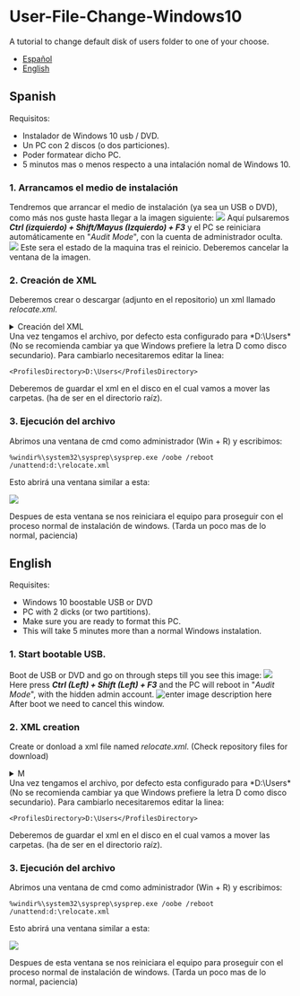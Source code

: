 # User-File-Change-Windows10
A tutorial to change default disk of users folder to one of your choose.

 - [Español](#Spanish)
 - [English](#English)



## Spanish
Requisitos:
 - Instalador de Windows 10 usb / DVD.
 - Un PC con 2 discos (o dos particiones).
 - Poder formatear dicho PC.
 - 5 minutos mas o menos respecto a una intalación nomal de Windows 10.

### 1. Arrancamos el medio de instalación
Tendremos que arrancar el medio de instalación (ya sea un USB o DVD), como más nos guste hasta llegar a la imagen siguiente:
![](https://img.vim-cn.com/ff/153f41b2744d2f8c8ee7705ba8b61cd27252eb.png)
Aquí pulsaremos ***Ctrl (izquierdo) + Shift/Mayus (Izquierdo) + F3*** y el PC se reiniciara automáticamente en "*Audit Mode*",  con la cuenta de administrador oculta.
![](https://img.vim-cn.com/2f/e0076f414bc45e7159302109a459c63b598ede.png)
Este sera el estado de la maquina tras el reinicio. Deberemos cancelar la ventana de la imagen.
### 2. Creación de XML
Deberemos crear o descargar (adjunto en el repositorio) un xml llamado *relocate.xml*.
 <details>
  <summary>Creación del XML</summary>
  Abriremos un bloc de notas y pondremos el siguiente contenido:

    <?xml version="1.0" encoding="utf-8"?>
    <unattend xmlns="urn:schemas-microsoft-com:unattend">
    <settings pass="oobeSystem">
    <component name="Microsoft-Windows-Shell-Setup" processorArchitecture="amd64" publicKeyToken="31bf3856ad364e35" language="neutral" versionScope="nonSxS" xmlns:wcm="http://schemas.microsoft.com/WMIConfig/2002/State" xmlns:xsi="http://www.w3.org/2001/XMLSchema-instance">
    <FolderLocations>
    <ProfilesDirectory>D:\Users</ProfilesDirectory>
    </FolderLocations>
    </component>
    </settings>
    </unattend>

Después lo guardaremos como *relocate.xml*. (Asegurarse de que el formato del archivo es XML)
</details>
Una vez tengamos el archivo, por defecto esta configurado para *D:\Users* (No se recomienda cambiar ya que Windows prefiere la letra D como disco secundario). Para cambiarlo necesitaremos editar la linea:

    <ProfilesDirectory>D:\Users</ProfilesDirectory>

Deberemos de guardar el xml en el disco en el cual vamos a mover las carpetas. (ha de ser en el directorio raíz).
### 3. Ejecución del archivo
Abrimos una ventana de cmd como administrador (Win + R) y escribimos:

    %windir%\system32\sysprep\sysprep.exe /oobe /reboot /unattend:d:\relocate.xml

Esto abrirá una ventana similar a esta:

![](https://img.vim-cn.com/e8/7b2c3609c6c553806b6d80af02ef98285ead6c.png)

Despues de esta ventana se nos reiniciara el equipo para proseguir con el proceso normal de instalación de windows. (Tarda un poco mas de lo normal, paciencia)


## English

Requisites:
 - Windows 10 boostable USB or DVD
 - PC with 2 dicks (or two partitions).
 - Make sure you are ready to format this PC.
 - This will take 5 minutes more than a normal Windows instalation.

### 1. Start bootable USB.
Boot de USB or DVD and go on through steps till you see this image:
![](https://img.vim-cn.com/04/364e0e22d993997aa0a9c170f5dc9dbc2c9a5d.png)
Here press ***Ctrl (Left) + Shift (Left) + F3*** and the PC will reboot in "*Audit Mode*",  with the hidden admin account.
![enter image description here](https://img.vim-cn.com/1b/f19e8c09d5471b5f3859d38201a175df63f2e3.png)
After boot we need to cancel this window.
### 2. XML creation
Create or donload a xml file named *relocate.xml*. (Check repository files for download)
 <details>
  <summary>M</summary>
  Abriremos un bloc de notas y pondremos el siguiente contenido:

    <?xml version="1.0" encoding="utf-8"?>
    <unattend xmlns="urn:schemas-microsoft-com:unattend">
    <settings pass="oobeSystem">
    <component name="Microsoft-Windows-Shell-Setup" processorArchitecture="amd64" publicKeyToken="31bf3856ad364e35" language="neutral" versionScope="nonSxS" xmlns:wcm="http://schemas.microsoft.com/WMIConfig/2002/State" xmlns:xsi="http://www.w3.org/2001/XMLSchema-instance">
    <FolderLocations>
    <ProfilesDirectory>D:\Users</ProfilesDirectory>
    </FolderLocations>
    </component>
    </settings>
    </unattend>

Después lo guardaremos como *relocate.xml*. (Asegurarse de que el formato del archivo es XML)
</details>
Una vez tengamos el archivo, por defecto esta configurado para *D:\Users* (No se recomienda cambiar ya que Windows prefiere la letra D como disco secundario). Para cambiarlo necesitaremos editar la linea:

    <ProfilesDirectory>D:\Users</ProfilesDirectory>

Deberemos de guardar el xml en el disco en el cual vamos a mover las carpetas. (ha de ser en el directorio raíz).
### 3. Ejecución del archivo
Abrimos una ventana de cmd como administrador (Win + R) y escribimos:

    %windir%\system32\sysprep\sysprep.exe /oobe /reboot /unattend:d:\relocate.xml

Esto abrirá una ventana similar a esta:

![](https://img.vim-cn.com/e8/7b2c3609c6c553806b6d80af02ef98285ead6c.png)

Despues de esta ventana se nos reiniciara el equipo para proseguir con el proceso normal de instalación de windows. (Tarda un poco mas de lo normal, paciencia)

<!--stackedit_data:
eyJoaXN0b3J5IjpbLTE5NzE0NjU2NTMsLTExNzMzODQ5MDgsLT
cxODUxMzIyOSwtMzI5NzcxODI4LDE4NTc3MjU0MjcsNzE1MDQw
NjUyLC0xMzE4MTg5MjA0LDgzMjc2Mzk3NCwtMTI5NjU2MTc5NS
wtMTQ0MTQ4OTM1NCwxNjQyNzc4OTk2XX0=
-->